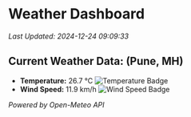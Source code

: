 
# Weather Dashboard

_Last Updated: 2024-12-24 09:09:33_

## Current Weather Data: (Pune, MH)
- **Temperature:** 26.7 °C ![Temperature Badge](https://img.shields.io/badge/Temperature-Medium%20Temp-green)
- **Wind Speed:** 11.9 km/h ![Wind Speed Badge](https://img.shields.io/badge/Wind%20Speed-Low%20Wind-blue)

*Powered by Open-Meteo API*
